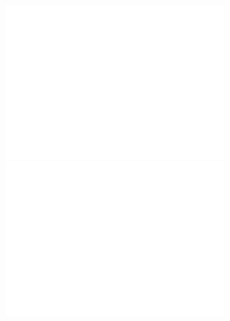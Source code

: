 ![](https://raw.githubusercontent.com/llynv/cf-stats/main/output/light_card.svg#gh-dark-mode-only)
![](https://raw.githubusercontent.com/llynv/cf-stats/main/output/light_card.svg)
